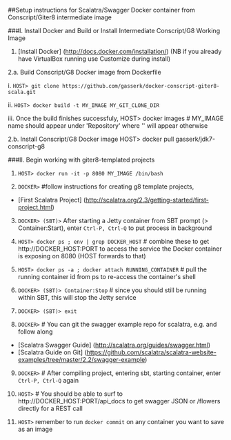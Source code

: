##Setup instructions for Scalatra/Swagger Docker container from Conscript/Giter8 intermediate image

###I. Install Docker and Build or Install Intermediate Conscript/G8 Working Image

 1. [Install Docker] (http://docs.docker.com/installation/) (NB if you already have VirtualBox running use Customize during  install)

 2.a. Build Conscript/G8 Docker image from Dockerfile
 
  i. `HOST> git clone https://github.com/gasserk/docker-conscript-giter8-scala.git`

  ii. `HOST> docker build -t MY_IMAGE MY_GIT_CLONE_DIR`

  iii. Once the build finishes successfuly, 
    HOST> docker images # MY_IMAGE name should appear under 'Repository' where '<none>' will appear otherwise

 2.b. Install Conscript/G8 Docker image 
    HOST> docker pull gasserk/jdk7-conscript-g8

###II.  Begin working with giter8-templated projects

 1. `HOST> docker run -it -p 8080 MY_IMAGE /bin/bash`

 2. `DOCKER>` #follow instructions for creating g8 template projects, 
 * [First Scalatra Project] (http://scalatra.org/2.3/getting-started/first-project.html)

 3. `DOCKER> (SBT)>` After starting a Jetty container from SBT prompt (> Container:Start), 
 enter `Ctrl-P, Ctrl-Q` to put process in background

 4. `HOST> docker ps ; env | grep DOCKER_HOST` # combine these to get http://DOCKER_HOST:PORT to access the
 service the Docker container is exposing on 8080 (HOST forwards to that)

 5. `HOST> docker ps -a ; docker attach RUNNING_CONTAINER` # pull the running container id from ps to
 re-access the container's shell

 6. `DOCKER> (SBT)> Container:Stop` # since you should still be running within SBT, this will stop the Jetty service

 7. `DOCKER> (SBT)> exit`

 8. `DOCKER>` # You can git the swagger example repo for scalatra, e.g. and follow along
 * [Scalatra Swagger Guide] (http://scalatra.org/guides/swagger.html)
 * [Scalatra Guide on Git] (https://github.com/scalatra/scalatra-website-examples/tree/master/2.2/swagger-example) 

 9. `DOCKER>` # After compiling project, entering sbt, starting container, enter `Ctrl-P, Ctrl-Q` again

 10. `HOST>` # You should be able to surf to http://DOCKER_HOST:PORT/api_docs to get swagger JSON or 
 /flowers directly for a REST call
 
 11. `HOST>` remember to run `docker commit` on any container you want to save as an image
